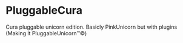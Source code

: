 PluggableCura
=============

Cura pluggable unicorn edition. Basicly PinkUnicorn but with plugins (Making it PluggableUnicorn™©)

